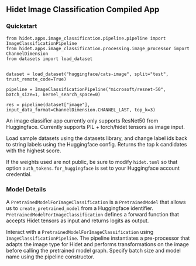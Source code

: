 ## Hidet Image Classification Compiled App

### Quickstart

```
from hidet.apps.image_classification.pipeline.pipeline import ImageClassificationPipeline
from hidet.apps.image_classification.processing.image_processor import ChannelDimension
from datasets import load_dataset


dataset = load_dataset("huggingface/cats-image", split="test", trust_remote_code=True)

pipeline = ImageClassificationPipeline("microsoft/resnet-50", batch_size=1, kernel_search_space=0)

res = pipeline(dataset["image"], input_data_format=ChannelDimension.CHANNEL_LAST, top_k=3)
```

An image classifier app currently only supports ResNet50 from Huggingface. Currently supports PIL + torch/hidet tensors as image input. 

Load sample datasets using the datasets library, and change label ids back to string labels using the Huggingface config. Returns the top k candidates with the highest score.

If the weights used are not public, be sure to modify `hidet.toml` so that option `auth_tokens.for_huggingface` is set to your Huggingface account credential.

### Model Details

A `PretrainedModelForImageClassification` is a `PretrainedModel` that allows us to `create_pretrained_model` from a Huggingface identifier. `PretrainedModelForImageClassification` defines a forward function that accepts Hidet tensors as input and returns logits as output.

Interact with a `PretrainedModelForImageClassification` using `ImageClassificationPipeline`. The pipeline instantiates a pre-processor that adapts the image type for Hidet and performs transformations on the image before calling the pretrained model graph. Specify batch size and model name using the pipeline constructor.

